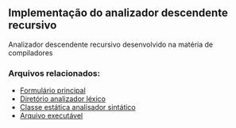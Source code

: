 ## Implementação do analizador descendente recursivo

Analizador descendente recursivo desenvolvido na matéria de compiladores

### Arquivos relacionados:
- [Formulário principal](Compilador/FormMain.cs)
- [Diretório analizador léxico](Compilador/Lexico)
- [Classe estática analisador sintático](Compilador/Sintatico/AnalizadorDescidaRecursiva.cs)
- [Arquivo executável](Compilador/bin/Debug/Compilador.exe)
